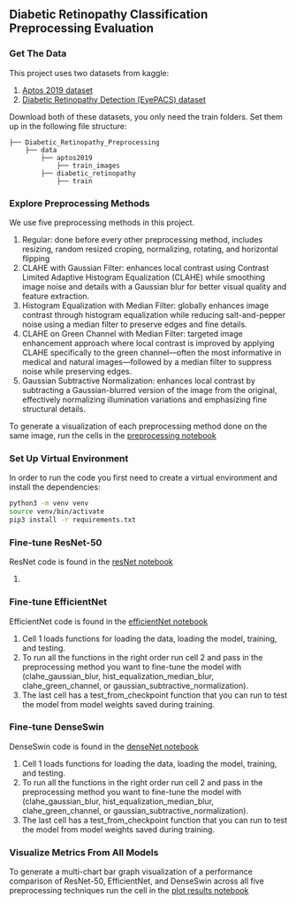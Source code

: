 ## Diabetic Retinopathy Classification Preprocessing Evaluation
### Get The Data
This project uses two datasets from kaggle:
1. [Aptos 2019 dataset](https://www.kaggle.com/competitions/aptos2019-blindness-detection)
2. [Diabetic Retinopathy Detection (EyePACS) dataset](https://www.kaggle.com/competitions/diabetic-retinopathy-detection)

Download both of these datasets, you only need the train folders. Set them up in the following file structure:

```
├── Diabetic_Retinopathy_Preprocessing
    ├── data
        ├── aptos2019
            ├── train_images
        ├── diabetic_retinopathy
            ├── train
```
### Explore Preprocessing Methods
We use five preprocessing methods in this project.
1. Regular: done before every other preprocessing method, includes resizing, random resized croping, normalizing, rotating, and horizontal flipping
2. CLAHE with Gaussian Filter: enhances local contrast using Contrast Limited Adaptive Histogram Equalization (CLAHE) while smoothing image noise and details with a Gaussian blur for better visual quality and feature extraction.
3. Histogram Equalization with Median Filter: globally enhances image contrast through histogram equalization while reducing salt-and-pepper noise using a median filter to preserve edges and fine details.
4. CLAHE on Green Channel with Median Filter: targeted image enhancement approach where local contrast is improved by applying CLAHE specifically to the green channel—often the most informative in medical and natural images—followed by a median filter to suppress noise while preserving edges.
5. Gaussian Subtractive Normalization: enhances local contrast by subtracting a Gaussian-blurred version of the image from the original, effectively normalizing illumination variations and emphasizing fine structural details.

To generate a visualization of each preprocessing method done on the same image, run the cells in the [preprocessing notebook](preprocessing.ipynb)

### Set Up Virtual Environment
In order to run the code you first need to create a virtual environment and install the dependencies:
```bash
python3 -m venv venv
source venv/bin/activate
pip3 install -r requirements.txt
```

### Fine-tune ResNet-50
ResNet code is found in the [resNet notebook](resnet_train_eval.ipynb)

1. 

### Fine-tune EfficientNet
EfficientNet code is found in the [efficientNet notebook](efficientNet.ipynb)

1. Cell 1 loads functions for loading the data, loading the model, training, and testing.
2. To run all the functions in the right order run cell 2 and pass in the preprocessing method you want to fine-tune the model with (clahe_gaussian_blur,  hist_equalization_median_blur, clahe_green_channel, or gaussian_subtractive_normalization).
3. The last cell has a test_from_checkpoint function that you can run to test the model from model weights saved during training.

### Fine-tune DenseSwin
DenseSwin code is found in the [denseNet notebook](denseNet.ipynb)

1. Cell 1 loads functions for loading the data, loading the model, training, and testing.
2. To run all the functions in the right order run cell 2 and pass in the preprocessing method you want to fine-tune the model with (clahe_gaussian_blur,  hist_equalization_median_blur, clahe_green_channel, or gaussian_subtractive_normalization).
3. The last cell has a test_from_checkpoint function that you can run to test the model from model weights saved during training.

### Visualize Metrics From All Models
To generate a multi-chart bar graph visualization of a performance comparison of ResNet-50, EfficientNet, and DenseSwin across all five preprocessing techniques run the cell in the [plot results notebook](plot_results.ipynb)

